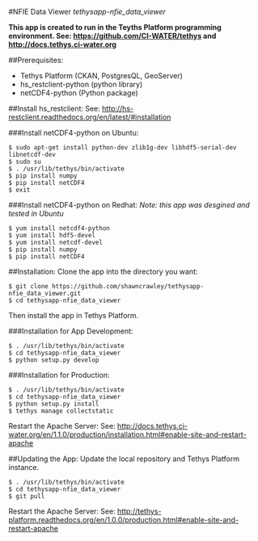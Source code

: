 #NFIE Data Viewer
*tethysapp-nfie_data_viewer*

**This app is created to run in the Teyths Platform programming environment.
See: https://github.com/CI-WATER/tethys and http://docs.tethys.ci-water.org**

##Prerequisites:
- Tethys Platform (CKAN, PostgresQL, GeoServer)
- hs_restclient-python (python library)
- netCDF4-python (Python package)

##Install hs_restclient:
See: http://hs-restclient.readthedocs.org/en/latest/#installation

###Install netCDF4-python on Ubuntu:
```
$ sudo apt-get install python-dev zlib1g-dev libhdf5-serial-dev libnetcdf-dev
$ sudo su
$ . /usr/lib/tethys/bin/activate
$ pip install numpy
$ pip install netCDF4
$ exit
```
###Install netCDF4-python on Redhat:
*Note: this app was desgined and tested in Ubuntu*
```
$ yum install netcdf4-python
$ yum install hdf5-devel
$ yum install netcdf-devel
$ pip install numpy
$ pip install netCDF4
```
##Installation:
Clone the app into the directory you want:
```
$ git clone https://github.com/shawncrawley/tethysapp-nfie_data_viewer.git
$ cd tethysapp-nfie_data_viewer
```
Then install the app in Tethys Platform.

###Installation for App Development:
```
$ . /usr/lib/tethys/bin/activate
$ cd tethysapp-nfie_data_viewer
$ python setup.py develop
```
###Installation for Production:
```
$ . /usr/lib/tethys/bin/activate
$ cd tethysapp-nfie_data_viewer
$ python setup.py install
$ tethys manage collectstatic
```
Restart the Apache Server:
See: http://docs.tethys.ci-water.org/en/1.1.0/production/installation.html#enable-site-and-restart-apache

##Updating the App:
Update the local repository and Tethys Platform instance.
```
$ . /usr/lib/tethys/bin/activate
$ cd tethysapp-nfie_data_viewer
$ git pull
```
Restart the Apache Server:
See: http://tethys-platform.readthedocs.org/en/1.0.0/production.html#enable-site-and-restart-apache